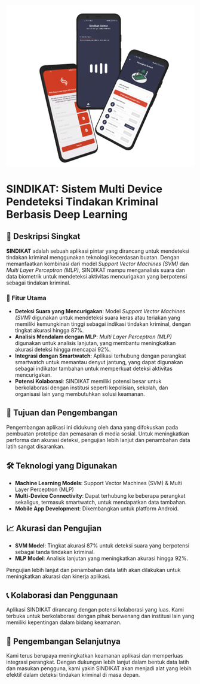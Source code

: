 ![SINDIKAT App Cover](./images/app%20sindikat%20cover.png)

# SINDIKAT: Sistem Multi Device Pendeteksi Tindakan Kriminal Berbasis Deep Learning

## 📜 Deskripsi Singkat

**SINDIKAT** adalah sebuah aplikasi pintar yang dirancang untuk mendeteksi tindakan kriminal menggunakan teknologi kecerdasan buatan. Dengan memanfaatkan kombinasi dari model *Support Vector Machines (SVM)* dan *Multi Layer Perceptron (MLP)*, SINDIKAT mampu menganalisis suara dan data biometrik untuk mendeteksi aktivitas mencurigakan yang berpotensi sebagai tindakan kriminal.

### 🎯 Fitur Utama

- **Deteksi Suara yang Mencurigakan**: Model *Support Vector Machines (SVM)* digunakan untuk mendeteksi suara keras atau teriakan yang memiliki kemungkinan tinggi sebagai indikasi tindakan kriminal, dengan tingkat akurasi hingga 87%.
- **Analisis Mendalam dengan MLP**: *Multi Layer Perceptron (MLP)* digunakan untuk analisis lanjutan, yang membantu meningkatkan akurasi deteksi hingga mencapai 92%.
- **Integrasi dengan Smartwatch**: Aplikasi terhubung dengan perangkat smartwatch untuk memantau denyut jantung, yang dapat digunakan sebagai indikator tambahan untuk memperkuat deteksi aktivitas mencurigakan.
- **Potensi Kolaborasi**: SINDIKAT memiliki potensi besar untuk berkolaborasi dengan institusi seperti kepolisian, sekolah, dan organisasi lain yang membutuhkan solusi keamanan.

## 🚀 Tujuan dan Pengembangan

Pengembangan aplikasi ini didukung oleh dana yang difokuskan pada pembuatan prototipe dan pemasaran di media sosial. Untuk meningkatkan performa dan akurasi deteksi, pengujian lebih lanjut dan penambahan data latih sangat disarankan.

## 🛠️ Teknologi yang Digunakan

- **Machine Learning Models**: Support Vector Machines (SVM) & Multi Layer Perceptron (MLP)
- **Multi-Device Connectivity**: Dapat terhubung ke beberapa perangkat sekaligus, termasuk smartwatch, untuk mendapatkan data tambahan.
- **Mobile App Development**: Dikembangkan untuk platform Android.

## 📈 Akurasi dan Pengujian

- **SVM Model**: Tingkat akurasi 87% untuk deteksi suara yang berpotensi sebagai tanda tindakan kriminal.
- **MLP Model**: Analisis lanjutan yang meningkatkan akurasi hingga 92%.
  
Pengujian lebih lanjut dan penambahan data latih akan dilakukan untuk meningkatkan akurasi dan kinerja aplikasi.

## 📞 Kolaborasi dan Penggunaan

Aplikasi SINDIKAT dirancang dengan potensi kolaborasi yang luas. Kami terbuka untuk berkolaborasi dengan pihak berwenang dan institusi lain yang memiliki kepentingan dalam bidang keamanan.

## 🚧 Pengembangan Selanjutnya

Kami terus berupaya meningkatkan keamanan aplikasi dan memperluas integrasi perangkat. Dengan dukungan lebih lanjut dalam bentuk data latih dan masukan pengguna, kami yakin SINDIKAT akan menjadi alat yang lebih efektif dalam deteksi tindakan kriminal di masa depan.
